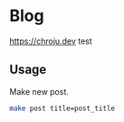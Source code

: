 Blog
====

https://chroju.dev test

Usage
----

Make new post.

```bash
make post title=post_title
```
